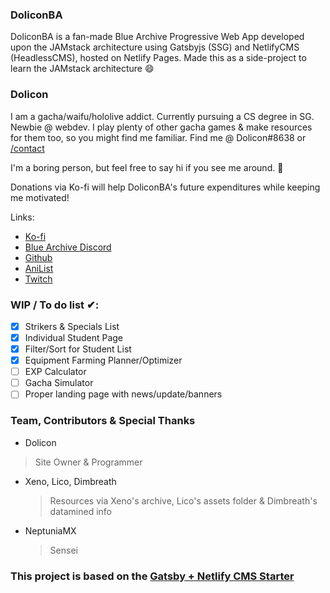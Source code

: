### DoliconBA
DoliconBA is a fan-made Blue Archive Progressive Web App developed upon the JAMstack architecture using Gatsbyjs (SSG) and NetlifyCMS (HeadlessCMS), hosted on Netlify Pages. Made this as a side-project to learn the JAMstack architecture :smile:

### Dolicon
I am a gacha/waifu/hololive addict. Currently pursuing a CS degree in SG. Newbie @ webdev. I play plenty of other gacha games & make resources for them too, so you might find me familiar. Find me @ Dolicon#8638 or [/contact](https://dolicon-bluearchive.netlify.app/contact)

I'm a boring person, but feel free to say hi if you see me around. :wave:

Donations via Ko-fi will help DoliconBA's future expenditures while keeping me motivated!

Links:
* [Ko-fi](https://ko-fi.com/dolicon)
* [Blue Archive Discord](https://discord.com/invite/bluearchive)
* [Github](https://github.com/dthx2710)
* [AniList](https://anilist.co/user/bakacaterpie/)
* [Twitch](https://www.twitch.tv/doliconn)


### WIP / To do list ✔:
- [x] Strikers & Specials List
- [x] Individual Student Page
- [x] Filter/Sort for Student List
- [x] Equipment Farming Planner/Optimizer
- [ ] EXP Calculator
- [ ] Gacha Simulator
- [ ] Proper landing page with news/update/banners

### Team, Contributors & Special Thanks
* Dolicon
> Site Owner & Programmer
* Xeno, Lico, Dimbreath
    > Resources via Xeno's archive, Lico's assets folder & Dimbreath's datamined info
* NeptuniaMX
    > Sensei
    
### This project is based on the [Gatsby + Netlify CMS Starter](https://github.com/netlify-templates/gatsby-starter-netlify-cms)
